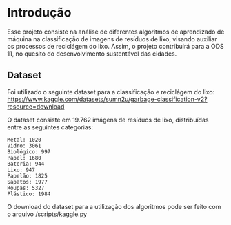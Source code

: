 # Introdução
Esse projeto consiste na análise de diferentes algoritmos de aprendizado de máquina na classificação de
imagens de resíduos de lixo, visando auxiliar os processos de reciclágem do lixo. Assim, o projeto
contribuirá para a ODS 11, no quesito do desenvolvimento sustentável das cidades. <br>

## Dataset
Foi utilizado o seguinte dataset para a classificação e reciclágem do lixo: https://www.kaggle.com/datasets/sumn2u/garbage-classification-v2?resource=download <br>

O dataset consiste em 19.762 imágens de resíduos de lixo, distribuídas entre as seguintes categorias:
```
Metal: 1020
Vidro: 3061
Biológico: 997
Papel: 1680
Bateria: 944
Lixo: 947
Papelão: 1825
Sapatos: 1977
Roupas: 5327
Plástico: 1984
```

O download do dataset para a utilização dos algoritmos pode ser feito com o arquivo /scripts/kaggle.py
